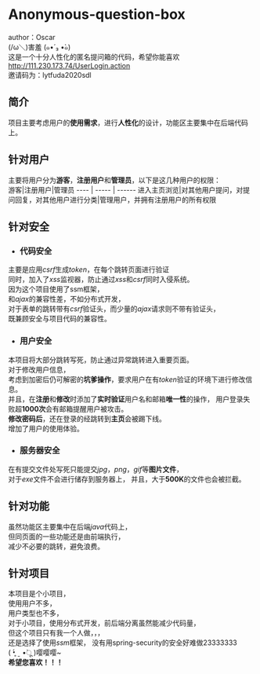 # Anonymous-question-box
author：Oscar  
(/ω＼)害羞 (๑•́ ₃ •̀๑)  
这是一个十分人性化的匿名提问箱的代码，希望你能喜欢  
http://111.230.173.74/UserLogin.action  
邀请码为：lytfuda2020sdl  
## 简介  
项目主要考虑用户的**使用需求**，进行**人性化**的设计，功能区主要集中在后端代码上。  
## 针对用户
主要将用户分为**游客**，**注册用户**和**管理员**，以下是这几种用户的权限：  
  游客|注册用户|管理员
  ---- | ----- | ------ 
  进入主页浏览|对其他用户提问，对提问回复，对其他用户进行分类|管理用户，并拥有注册用户的所有权限
## 针对安全
 * ### 代码安全
主要是应用*csrf*生成*token*，在每个跳转页面进行验证  
同时，加入了*xss*监视器，防止通过*xss*和*csrf*同时入侵系统。  
因为这个项目使用了ssm框架，  
和*ajax*的兼容性差，不如分布式开发，  
对于表单的跳转带有*csrf*验证头，而少量的*ajax*请求则不带有验证头，  
既兼顾安全与项目代码的兼容性。  
 * ### 用户安全
本项目将大部分跳转写死，防止通过异常跳转进入重要页面。  
对于修改用户信息，  
考虑到加密后仍可解密的**坑爹操作**，要求用户在有*token*验证的环境下进行修改信息。  
并且，在**注册**和**修改**时添加了**实时验证**用户名和邮箱**唯一性**的操作，
用户登录失败超**1000次**会有邮箱提醒用户被攻击。  
**修改密码后**，还在登录的经跳转到**主页**会被踢下线。  
增加了用户的使用体验。
 * ### 服务器安全
在有提交文件处写死只能提交*jpg*，*png*，*gif*等**图片文件**，  
对于*exe*文件不会进行储存到服务器上， 
并且，大于**500K**的文件也会被拦截。  
## 针对功能
虽然功能区主要集中在后端*java*代码上，    
但同页面的一些功能还是由前端执行，  
减少不必要的跳转，避免浪费。  
## 针对项目
本项目是个小项目，  
使用用户不多，  
用户类型也不多，  
对于小项目，使用分布式开发，前后端分离虽然能减少代码量，  
但这个项目只有我一个人做，，，  
还是选择了使用*ssm*框架，
没有用spring-security的安全好难做23333333  
( •̥́ ˍ •̀ू )嘤嘤嘤~  
**希望您喜欢！！！**
